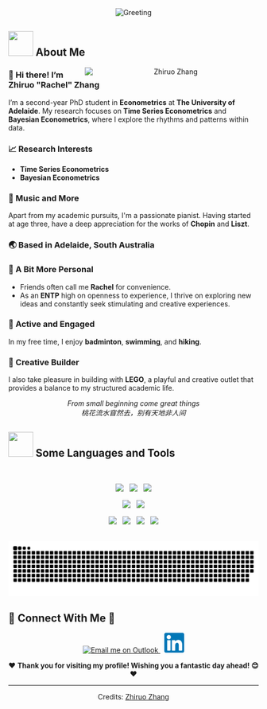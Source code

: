 <div align="center">
  <img src="https://readme-typing-svg.herokuapp.com?font=Architects+Daughter&amp;color=%2338C2FF&amp;size=40&amp;center=true&amp;vCenter=true&amp;height=60&amp;width=600&amp;lines=Hello!+I'm+Zhiruo+Zhang+!;张芷若，业余钢琴家！" alt="Greeting">
</div>

<h2 id="-about-me"><img src="https://raw.githubusercontent.com/nixin72/nixin72/master/wave.gif" width="50px" height="50px"> About Me</h2>

<div align="center">
  <img src="https://i.pinimg.com/originals/df/1a/ff/df1aff8395678d11b99b575f0e3b19d5.gif" width="350" align="right" alt="Zhiruo Zhang">
</div>

### 👋 Hi there! I’m Zhiruo "Rachel" Zhang
I’m a second-year PhD student in **Econometrics** at **The University of Adelaide**. My research focuses on **Time Series Econometrics** and **Bayesian Econometrics**, where I explore the rhythms and patterns within data.

### 📈 Research Interests
- **Time Series Econometrics**
- **Bayesian Econometrics**

### 🎹 Music and More
Apart from my academic pursuits, I'm a passionate pianist. Having started at age three, have a deep appreciation for the works of **Chopin** and **Liszt**.

### 🌏 Based in Adelaide, South Australia

### 💬 A Bit More Personal
- Friends often call me **Rachel** for convenience.
- As an **ENTP** high on openness to experience, I thrive on exploring new ideas and constantly seek stimulating and creative experiences.

### 🏸 Active and Engaged
In my free time, I enjoy **badminton**, **swimming**, and **hiking**.

### 🧱 Creative Builder
I also take pleasure in building with **LEGO**, a playful and creative outlet that provides a balance to my structured academic life.




<div align="center">
  <em>From small beginning come great things</em>
</div>

<div align="center">
  <em>桃花流水窅然去，别有天地非人间 </em>
</div>

<h2 id="-some-languages-and-tools"><img src="https://media2.giphy.com/media/QssGEmpkyEOhBCb7e1/giphy.gif?cid=ecf05e47a0n3gi1bfqntqmob8g9aid1oyj2wr3ds3mg700bl&amp;rid=giphy.gif" width="50px" height="50px"> Some Languages and Tools</h2>
<br>
<p align="center">
  <img src="https://img.shields.io/badge/MATLAB-0076A8?style=for-the-badge&logo=mathworks&logoColor=white" height="25">
  &nbsp;
 <img src="https://img.shields.io/badge/R-276DC3?style=for-the-badge&logo=r&logoColor=white" height="25">
  &nbsp; 
  <img src="https://img.shields.io/badge/Stata-1F4E5F?style=for-the-badge&logo=stata&logoColor=white" height="25">  
  </p>
<p align="center">
<img src="https://img.shields.io/badge/Julia-9558B2?style=for-the-badge&logo=julia&logoColor=white" height="25">  
  &nbsp;
<img src="https://img.shields.io/badge/Python-3776AB?style=for-the-badge&amp;logo=python&amp;logoColor=white" height="25">

<p align="center">
    <img src="https://img.shields.io/badge/conda-342B029.svg?&amp;style=for-the-badge&amp;logo=anaconda&amp;logoColor=white" height="25">
&nbsp;
  <img src="https://img.shields.io/badge/sublime_text-%23575757.svg?&amp;style=for-the-badge&amp;logo=sublime-text&amp;logoColor=important" height="25">
&nbsp;
  <img src="https://img.shields.io/badge/Visual_Studio_Code-0078D4?style=for-the-badge&amp;logo=visual%20studio%20code&amp;logoColor=white" height="25">
&nbsp;
  <img src=" https://img.shields.io/badge/Git-Proficient-green?style=flat-square&logo=git" height="25">
 
</p>
<br>

<picture>
  <source media="(prefers-color-scheme: dark)" srcset="https://github.com/zzhrachel/zzhrachel/blob/output/github-contribution-grid-snake-dark.svg">
  <source media="(prefers-color-scheme: light)" srcset="https://github.com/zzhrachel/zzhrachel/blob/output/github-contribution-grid-snake.svg">
  <img alt="github contribution grid snake animation" src="https://github.com/zzhrachel/zzhrachel/blob/output/github-contribution-grid-snake.svg">
</picture>

<br>
<h2>🌟 Connect With Me 🌟</h2>
<p align="center">
  <a href="mailto:zhiruo.zhang@adelaide.edu.au">
    <img src="https://img.shields.io/badge/Microsoft_Outlook-0078D4?style=for-the-badge&logo=microsoft-outlook&logoColor=white" alt="Email me on Outlook">
  </a> &nbsp;
  <a href="https://www.linkedin.com/in/zhiruo-zhang-016b86179/" target="_blank">
    <img src="https://github.com/SatYu26/SatYu26/blob/master/Assets/Linkedin.svg" width="40px" alt="LinkedIn">
  </a>
</p>



<div align="center">
  ❤️ <b>Thank you for visiting my profile! Wishing you a fantastic day ahead! 😊</b> ❤️
</div>

---

<p align="center">Credits: <a href="https://github.com/zzhrachel">Zhiruo Zhang</a></p>
